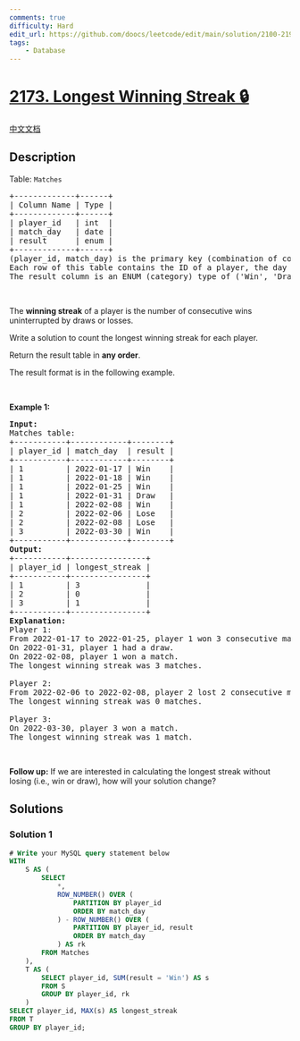 ```yaml
---
comments: true
difficulty: Hard
edit_url: https://github.com/doocs/leetcode/edit/main/solution/2100-2199/2173.Longest%20Winning%20Streak/README_EN.md
tags:
    - Database
---
```


<!-- problem:start -->

# [2173. Longest Winning Streak 🔒](https://leetcode.com/problems/longest-winning-streak)

[中文文档](/solution/2100-2199/2173.Longest%20Winning%20Streak/README.md)

## Description

<p>Table: <code>Matches</code></p>

<pre>
+-------------+------+
| Column Name | Type |
+-------------+------+
| player_id   | int  |
| match_day   | date |
| result      | enum |
+-------------+------+
(player_id, match_day) is the primary key (combination of columns with unique values) for this table.
Each row of this table contains the ID of a player, the day of the match they played, and the result of that match.
The result column is an ENUM (category) type of (&#39;Win&#39;, &#39;Draw&#39;, &#39;Lose&#39;).
</pre>

<p>&nbsp;</p>

<p>The <strong>winning streak</strong> of a player is the number of consecutive wins uninterrupted by draws or losses.</p>

<p>Write a solution to count the longest winning streak for each player.</p>

<p>Return the result table in <strong>any order</strong>.</p>

<p>The&nbsp;result format is in the following example.</p>

<p>&nbsp;</p>
<p><strong class="example">Example 1:</strong></p>

<pre>
<strong>Input:</strong> 
Matches table:
+-----------+------------+--------+
| player_id | match_day  | result |
+-----------+------------+--------+
| 1         | 2022-01-17 | Win    |
| 1         | 2022-01-18 | Win    |
| 1         | 2022-01-25 | Win    |
| 1         | 2022-01-31 | Draw   |
| 1         | 2022-02-08 | Win    |
| 2         | 2022-02-06 | Lose   |
| 2         | 2022-02-08 | Lose   |
| 3         | 2022-03-30 | Win    |
+-----------+------------+--------+
<strong>Output:</strong> 
+-----------+----------------+
| player_id | longest_streak |
+-----------+----------------+
| 1         | 3              |
| 2         | 0              |
| 3         | 1              |
+-----------+----------------+
<strong>Explanation:</strong> 
Player 1:
From 2022-01-17 to 2022-01-25, player 1 won 3 consecutive matches.
On 2022-01-31, player 1 had a draw.
On 2022-02-08, player 1 won a match.
The longest winning streak was 3 matches.

Player 2:
From 2022-02-06 to 2022-02-08, player 2 lost 2 consecutive matches.
The longest winning streak was 0 matches.

Player 3:
On 2022-03-30, player 3 won a match.
The longest winning streak was 1 match.
</pre>

<p>&nbsp;</p>
<p><strong>Follow up:</strong> If we are interested in calculating the longest streak without losing (i.e., win or draw), how will your solution change?</p>

## Solutions

<!-- solution:start -->

### Solution 1

<!-- tabs:start -->

```sql
# Write your MySQL query statement below
WITH
    S AS (
        SELECT
            *,
            ROW_NUMBER() OVER (
                PARTITION BY player_id
                ORDER BY match_day
            ) - ROW_NUMBER() OVER (
                PARTITION BY player_id, result
                ORDER BY match_day
            ) AS rk
        FROM Matches
    ),
    T AS (
        SELECT player_id, SUM(result = 'Win') AS s
        FROM S
        GROUP BY player_id, rk
    )
SELECT player_id, MAX(s) AS longest_streak
FROM T
GROUP BY player_id;
```

<!-- tabs:end -->

<!-- solution:end -->

<!-- problem:end -->
